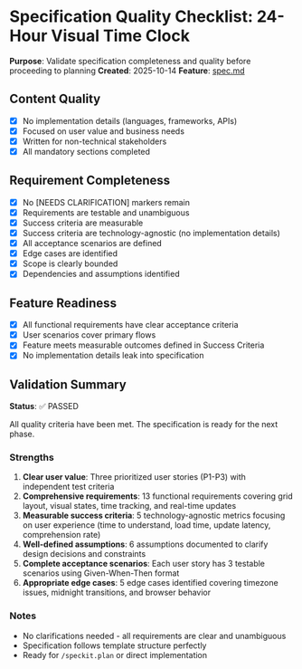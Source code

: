 # Specification Quality Checklist: 24-Hour Visual Time Clock

**Purpose**: Validate specification completeness and quality before proceeding to planning
**Created**: 2025-10-14
**Feature**: [spec.md](../spec.md)

## Content Quality

- [x] No implementation details (languages, frameworks, APIs)
- [x] Focused on user value and business needs
- [x] Written for non-technical stakeholders
- [x] All mandatory sections completed

## Requirement Completeness

- [x] No [NEEDS CLARIFICATION] markers remain
- [x] Requirements are testable and unambiguous
- [x] Success criteria are measurable
- [x] Success criteria are technology-agnostic (no implementation details)
- [x] All acceptance scenarios are defined
- [x] Edge cases are identified
- [x] Scope is clearly bounded
- [x] Dependencies and assumptions identified

## Feature Readiness

- [x] All functional requirements have clear acceptance criteria
- [x] User scenarios cover primary flows
- [x] Feature meets measurable outcomes defined in Success Criteria
- [x] No implementation details leak into specification

## Validation Summary

**Status**: ✅ PASSED

All quality criteria have been met. The specification is ready for the next phase.

### Strengths

1. **Clear user value**: Three prioritized user stories (P1-P3) with independent test criteria
2. **Comprehensive requirements**: 13 functional requirements covering grid layout, visual states, time tracking, and real-time updates
3. **Measurable success criteria**: 5 technology-agnostic metrics focusing on user experience (time to understand, load time, update latency, comprehension rate)
4. **Well-defined assumptions**: 6 assumptions documented to clarify design decisions and constraints
5. **Complete acceptance scenarios**: Each user story has 3 testable scenarios using Given-When-Then format
6. **Appropriate edge cases**: 5 edge cases identified covering timezone issues, midnight transitions, and browser behavior

### Notes

- No clarifications needed - all requirements are clear and unambiguous
- Specification follows template structure perfectly
- Ready for `/speckit.plan` or direct implementation
